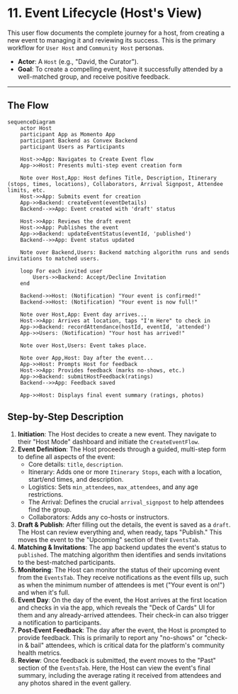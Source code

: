 # 11. Event Lifecycle (Host's View)

This user flow documents the complete journey for a host, from creating a new event to managing it and reviewing its success. This is the primary workflow for `User Host` and `Community Host` personas.

- **Actor**: A `Host` (e.g., "David, the Curator").
- **Goal**: To create a compelling event, have it successfully attended by a well-matched group, and receive positive feedback.

---

## The Flow

```mermaid
sequenceDiagram
    actor Host
    participant App as Momento App
    participant Backend as Convex Backend
    participant Users as Participants

    Host->>App: Navigates to Create Event flow
    App->>Host: Presents multi-step event creation form

    Note over Host,App: Host defines Title, Description, Itinerary (stops, times, locations), Collaborators, Arrival Signpost, Attendee limits, etc.
    Host->>App: Submits event for creation
    App->>Backend: createEvent(eventDetails)
    Backend-->>App: Event created with 'draft' status

    Host->>App: Reviews the draft event
    Host->>App: Publishes the event
    App->>Backend: updateEventStatus(eventId, 'published')
    Backend-->>App: Event status updated

    Note over Backend,Users: Backend matching algorithm runs and sends invitations to matched users.

    loop For each invited user
        Users->>Backend: Accept/Decline Invitation
    end

    Backend->>Host: (Notification) "Your event is confirmed!"
    Backend->>Host: (Notification) "Your event is now full!"

    Note over Host,App: Event day arrives...
    Host->>App: Arrives at location, taps "I'm Here" to check in
    App->>Backend: recordAttendance(hostId, eventId, 'attended')
    App->>Users: (Notification) "Your host has arrived!"

    Note over Host,Users: Event takes place.

    Note over App,Host: Day after the event...
    App->>Host: Prompts Host for feedback
    Host->>App: Provides feedback (marks no-shows, etc.)
    App->>Backend: submitHostFeedback(ratings)
    Backend-->>App: Feedback saved

    App->>Host: Displays final event summary (ratings, photos)
```

## Step-by-Step Description

1.  **Initiation**: The Host decides to create a new event. They navigate to their "Host Mode" dashboard and initiate the `CreateEventFlow`.
2.  **Event Definition**: The Host proceeds through a guided, multi-step form to define all aspects of the event:
    - Core details: `title`, `description`.
    - Itinerary: Adds one or more `Itinerary Stops`, each with a location, start/end times, and description.
    - Logistics: Sets `min_attendees`, `max_attendees`, and any age restrictions.
    - The Arrival: Defines the crucial `arrival_signpost` to help attendees find the group.
    - Collaborators: Adds any co-hosts or instructors.
3.  **Draft & Publish**: After filling out the details, the event is saved as a `draft`. The Host can review everything and, when ready, taps "Publish." This moves the event to the "Upcoming" section of their `EventsTab`.
4.  **Matching & Invitations**: The app backend updates the event's status to `published`. The matching algorithm then identifies and sends invitations to the best-matched participants.
5.  **Monitoring**: The Host can monitor the status of their upcoming event from the `EventsTab`. They receive notifications as the event fills up, such as when the minimum number of attendees is met ("Your event is on!") and when it's full.
6.  **Event Day**: On the day of the event, the Host arrives at the first location and checks in via the app, which reveals the "Deck of Cards" UI for them and any already-arrived attendees. Their check-in can also trigger a notification to participants.
7.  **Post-Event Feedback**: The day after the event, the Host is prompted to provide feedback. This is primarily to report any "no-shows" or "check-in & bail" attendees, which is critical data for the platform's community health metrics.
8.  **Review**: Once feedback is submitted, the event moves to the "Past" section of the `EventsTab`. Here, the Host can view the event's final summary, including the average rating it received from attendees and any photos shared in the event gallery.
